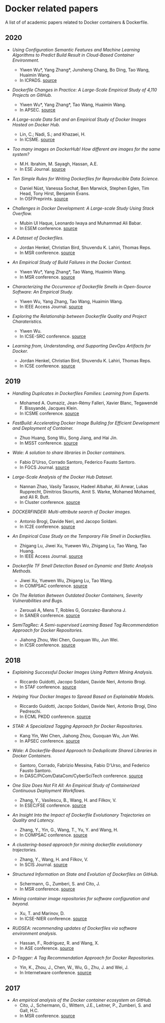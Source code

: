 # Docker related papers
A list of of academic papers related to Docker containers & Dockerfile. 

## 2020
* *Using Configuration Semantic Features and Machine Learning Algorithms to Predict Build Result in Cloud-Based Container Environment.*
  * Yiwen Wu*, Yang Zhang*, Junsheng Chang, Bo Ding, Tao Wang, Huaimin Wang.
  * In ICPADS. [source](https://www.researchgate.net/publication/344830542_Using_Configuration_Semantic_Features_and_Machine_Learning_Algorithms_to_Predict_Build_Result_in_Cloud-Based_Container_Environment)
  
* *Dockerfile Changes in Practice: A Large-Scale Empirical Study of 4,110 Projects on GitHub.*
  * Yiwen Wu*, Yang Zhang*, Tao Wang, Huaimin Wang.
  * In APSEC. [source](https://www.researchgate.net/publication/344830441_Dockerfile_Changes_in_Practice_A_Large-Scale_Empirical_Study_of_4110_Projects_on_GitHub)

* *A Large-scale Data Set and an Empirical Study of Docker Images Hosted on Docker Hub.*
  * Lin, C.; Nadi, S.; and Khazaei, H.
  * In ICSME. [source](https://www.researchgate.net/profile/Hamzeh_Khazaei/publication/344198434_A_Large-scale_Data_Set_and_an_Empirical_Study_of_Docker_Images_Hosted_on_Docker_Hub/links/5f5aec4da6fdcc116409389c/A-Large-scale-Data-Set-and-an-Empirical-Study-of-Docker-Images-Hosted-on-Docker-Hub.pdf)

* *Too many images on DockerHub! How different are images for the same system?*
  * M.H. Ibrahim, M. Sayagh, Hassan, A.E.
  * In ESE Journal. [source](https://link.springer.com/article/10.1007/s10664-020-09873-0)

* *Ten Simple Rules for Writing Dockerfiles for Reproducible Data Science.*
  * Daniel Nüst, Vanessa Sochat, Ben Marwick, Stephen Eglen, Tim Head, Tony Hirst, Benjamin Evans. 
  * In OSFPreprints. [source](https://osf.io/fsd7t)

* *Challenges in Docker Development: A Large-scale Study Using Stack Overflow.*
  * Mubin Ul Haque, Leonardo Iwaya and Muhammad Ali Babar.
  * In ESEM conference. [source](https://arxiv.org/pdf/2008.04467.pdf)
 
* *A Dataset of Dockerfiles.*
  * Jordan Henkel, Christian Bird, Shuvendu K. Lahiri, Thomas Reps.
  * In MSR conference. [source](https://arxiv.org/pdf/2003.12912.pdf)

* *An Empirical Study of Build Failures in the Docker Context.*
  * Yiwen Wu*, Yang Zhang*, Tao Wang, Huaimin Wang.
  * In MSR conference. [source]()

* *Characterizing the Occurrence of Dockerfile Smells in Open-Source Software: An Empirical Study.*
  * Yiwen Wu, Yang Zhang, Tao Wang, Huaimin Wang.
  * In IEEE Access Journal. [source](https://ieeexplore.ieee.org/document/8998208)
  
* *Exploring the Relationship between Dockerfile Quality and Project Charateristics.*
  * Yiwen Wu.
  * In ICSE-SRC conference. [source](https://conf.researchr.org/track/icse-2020/icse-2020-ACM-Student-Research-Competition#About)

* *Learning from, Understanding, and Supporting DevOps Artifacts for Docker.*
  * Jordan Henkel, Christian Bird, Shuvendu K. Lahiri, Thomas Reps.
  * In ICSE conference. [source](https://conf.researchr.org/track/icse-2020/icse-2020-papers#event-overview) 


## 2019
* *Handling Duplicates in Dockerfiles Families: Learning from Experts.*
  * Mohamed A. Oumaziz, Jean-Rémy Falleri, Xavier Blanc, Tegawendé F. Bissyandé, Jacques Klein.
  * In ICSME conference. [source](https://ieeexplore.ieee.org/abstract/document/8919205/authors#authors)

* *FastBuild: Accelerating Docker Image Building for Efficient Development and Deployment of Container.*
  * Zhuo Huang, Song Wu, Song Jiang, and Hai Jin.
  * In MSST conference. [source](https://storageconference.us/2019/Research/FastBuild.pdf)
  
* *Wale: A solution to share libraries in Docker containers.*
  * Fabio D’Urso, Corrado Santoro, Federico Fausto Santoro.
  * In FGCS Journal. [source](https://www.sciencedirect.com/science/article/pii/S0167739X18327511)
  
* *Large-Scale Analysis of the Docker Hub Dataset.*
  * Nannan Zhao, Vasily Tarasov, Hadeel Albahar, Ali Anwar, Lukas Rupprecht, Dimitrios Skourtis, Amit S. Warke, Mohamed Mohamed, and Ali R. Butt.
  * In Cluster conference. [source](http://people.cs.vt.edu/~butta/docs/cluster2019-dockerhub.pdf) 
  
* *DOCKERFINDER: Multi-attribute search of Docker images.*
  * Antonio Brogi, Davide Neri, and Jacopo Soldani.
  * In IC2E conference. [source](https://www.researchgate.net/profile/Davide_Neri3/publication/316903254_DockerFinder_Multi-attribute_Search_of_Docker_Images/links/59ce0a5faca272b0ec1a353f/DockerFinder-Multi-attribute-Search-of-Docker-Images.pdf)

* *An Empirical Case Study on the Temporary File Smell in Dockerfiles.* 
  * Zhigang Lu, Jiwei Xu, Yuewen Wu, Zhigang Lu, Tao Wang, Tao Huang.
  * In IEEE Access Journal. [source](https://ieeexplore.ieee.org/stamp/stamp.jsp?arnumber=8667832)
 
* *Dockerfile TF Smell Detection Based on Dynamic and Static Analysis Methods.* 
  * Jiwei Xu, Yuewen Wu, Zhigang Lu, Tao Wang.
  * In COMPSAC conference. [source](https://ieeexplore.ieee.org/abstract/document/8753910)

* *On The Relation Between Outdated Docker Containers, Severity Vulnerabilities and Bugs.* 
  * Zerouali A, Mens T, Robles G, Gonzalez-Barahona J.
  * In SANER conference. [source](https://arxiv.org/pdf/1811.12874.pdf)

* *SemiTagRec: A Semi-supervised Learning Based Tag Recommendation Approach for Docker Repositories.* 
  * Jiahong Zhou, Wei Chen, Guoquan Wu, Jun Wei.
  * In ICSR conference. [source](https://link.springer.com/chapter/10.1007/978-3-030-22888-0_10)

## 2018
* *Explaining Successful Docker Images Using Pattern Mining Analysis.*
  * Riccardo Guidotti, Jacopo Soldani, Davide Neri, Antonio Brogi.
  * In STAF conference. [source](https://link.springer.com/chapter/10.1007/978-3-030-04771-9_9)
  
* *Helping Your Docker Images to Spread Based on Explainable Models.*
  * Riccardo Guidotti, Jacopo Soldani, Davide Neri, Antonio Brogi, Dino Pedreschi.
  * In ECML PKDD conference. [source](https://link.springer.com/chapter/10.1007/978-3-030-10997-4_13)
 
* *STAR: A Specialized Tagging Approach for Docker Repositories.* 
  * Kang Yin, Wei Chen, Jiahong Zhou, Guoquan Wu, Jun Wei.
  * In APSEC conference. [source](https://ieeexplore.ieee.org/abstract/document/8719464)

* *Wale: A Dockerfile-Based Approach to Deduplicate Shared Libraries in Docker Containers.* 
  * Santoro, Corrado, Fabrizio Messina, Fabio D'Urso, and Federico Fausto Santoro.
  * In DASC/PiCom/DataCom/CyberSciTech conference. [source](https://ieeexplore.ieee.org/abstract/document/8511978)

* *One Size Does Not Fit All: An Empirical Study of Containerized Continuous Deployment Workflows.* 
  * Zhang, Y., Vasilescu, B., Wang, H. and Filkov, V.
  * In ESEC/FSE conference. [source](https://www.researchgate.net/publication/326696302_One_Size_Does_Not_Fit_All_An_Empirical_Study_of_Containerized_Continuous_Deployment_Workflows)

* *An Insight Into the Impact of Dockerfile Evolutionary Trajectories on Quality and Latency.* 
  * Zhang, Y., Yin, G., Wang, T., Yu, Y. and Wang, H.
  * In COMPSAC conference. [source](https://www.researchgate.net/profile/Yang_Zhang178/publication/326103912_An_Insight_Into_the_Impact_of_Dockerfile_Evolutionary_Trajectories_on_Quality_and_Latency)

* *A clustering-based approach for mining dockerfile evolutionary trajectories.* 
  * Zhang, Y., Wang, H. and Filkov, V.
  * In SCIS Journal. [source](https://www.researchgate.net/publication/328729596_A_clustering-based_approach_for_mining_dockerfile_evolutionary_trajectories) 

* *Structured Information on State and Evolution of Dockerfiles on GitHub.*
  * Schermann, G., Zumberi, S. and Cito, J.
  * In MSR conference. [source](https://www.ifi.uzh.ch/dam/jcr:fa0e4bab-cc15-4a27-b403-ef4f550daba1/msr18-docker-data.pdf)

* *Mining container image repositories for software configuration and beyond.* 
  * Xu, T. and Marinov, D.
  * In ICSE-NIER conference. [source](https://arxiv.org/pdf/1802.03558.pdf)

* *RUDSEA: recommending updates of Dockerfiles via software environment analysis.* 
  * Hassan, F., Rodriguez, R. and Wang, X.
  * In ASE conference. [source](https://dl.acm.org/citation.cfm?id=3240470)

* *D-Tagger: A Tag Recommendation Approach for Docker Repositories.* 
  * Yin, K., Zhou, J., Chen, W., Wu, G., Zhu, J. and Wei, J.
  * In Internetware conference. [source](https://dl.acm.org/citation.cfm?id=3275220)

## 2017
* *An empirical analysis of the Docker container ecosystem on GitHub.* 
  * Cito, J., Schermann, G., Wittern, J.E., Leitner, P., Zumberi, S. and Gall, H.C.
  * In MSR conference. [source](https://www.computer.org/csdl/proceedings/msr/2017/1544/00/07962382.pdf)


